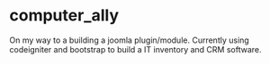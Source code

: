 computer_ally
=============
On my way to a building a joomla plugin/module.  Currently using codeigniter and bootstrap to build a IT inventory and CRM software.

